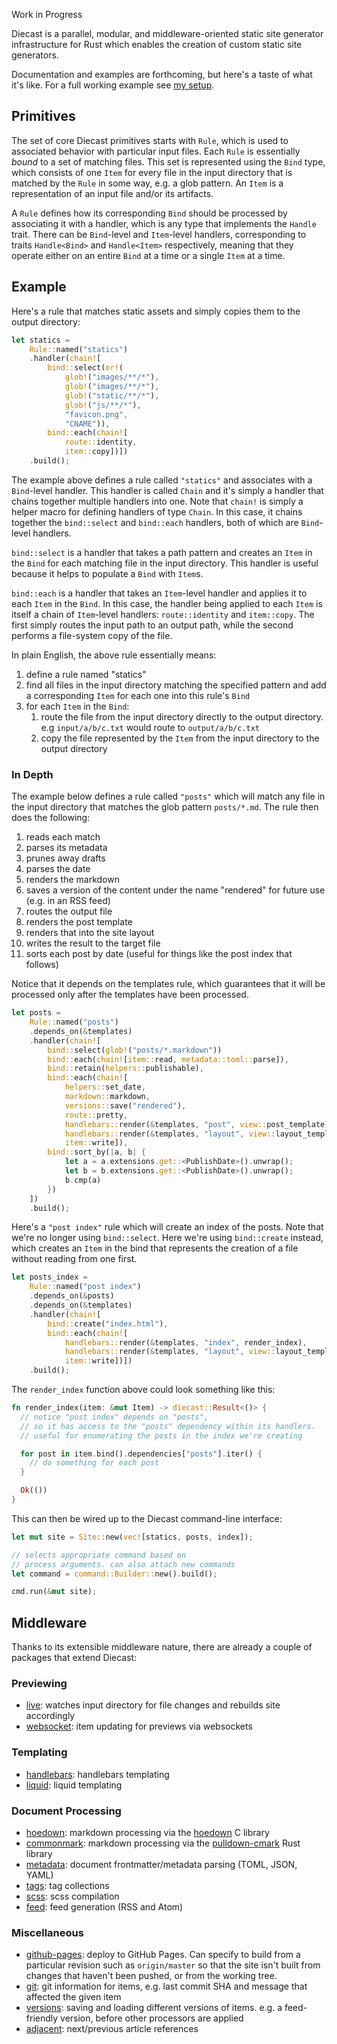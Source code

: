 Work in Progress

Diecast is a parallel, modular, and middleware-oriented static site generator infrastructure for Rust which enables the creation of custom static site generators.

Documentation and examples are forthcoming, but here's a taste of what it's like. For a full working example see [my setup](https://github.com/blaenk/site).

## Primitives

The set of core Diecast primitives starts with `Rule`, which is used to associated behavior with particular input files. Each `Rule` is essentially _bound_ to a set of matching files. This set is represented using the `Bind` type, which consists of one `Item` for every file in the input directory that is matched by the `Rule` in some way, e.g. a glob pattern. An `Item` is a representation of an input file and/or its artifacts.

A `Rule` defines how its corresponding `Bind` should be processed by associating it with a handler, which is any type that implements the `Handle` trait. There can be `Bind`-level and `Item`-level handlers, corresponding to traits `Handle<Bind>` and `Handle<Item>` respectively, meaning that they operate either on an entire `Bind` at a time or a single `Item` at a time.

## Example

Here's a rule that matches static assets and simply copies them to the output directory:

``` rust
let statics =
    Rule::named("statics")
    .handler(chain![
        bind::select(or!(
            glob!("images/**/*"),
            glob!("images/**/*"),
            glob!("static/**/*"),
            glob!("js/**/*"),
            "favicon.png",
            "CNAME")),
        bind::each(chain![
            route::identity,
            item::copy])])
    .build();
```

The example above defines a rule called `"statics"` and associates with a `Bind`-level handler. This handler is called `Chain` and it's simply a handler that chains together multiple handlers into one. Note that `chain!` is simply a helper macro for defining handlers of type `Chain`. In this case, it chains together the `bind::select` and `bind::each` handlers, both of which are `Bind`-level handlers.

`bind::select` is a handler that takes a path pattern and creates an `Item` in the `Bind` for each matching file in the input directory. This handler is useful because it helps to populate a `Bind` with `Item`s.

`bind::each` is a handler that takes an `Item`-level handler and applies it to each `Item` in the `Bind`. In this case, the handler being applied to each `Item` is itself a chain of `Item`-level handlers: `route::identity` and `item::copy`. The first simply routes the input path to an output path, while the second performs a file-system copy of the file.

In plain English, the above rule essentially means:

1. define a rule named "statics"
2. find all files in the input directory matching the specified pattern and add a corresponding `Item` for each one into this rule's `Bind`
3. for each `Item` in the `Bind`:
   1. route the file from the input directory directly to the output directory. e.g `input/a/b/c.txt` would route to `output/a/b/c.txt`
   2. copy the file represented by the `Item` from the input directory to the output directory

### In Depth

The example below defines a rule called `"posts"` which will match any file in the input directory that matches the glob pattern `posts/*.md`. The rule then does the following:

1. reads each match
2. parses its metadata
3. prunes away drafts
4. parses the date
5. renders the markdown
6. saves a version of the content under the name "rendered" for future use (e.g. in an RSS feed)
7. routes the output file
8. renders the post template
9. renders that into the site layout
10. writes the result to the target file
11. sorts each post by date (useful for things like the post index that follows)

Notice that it depends on the templates rule, which guarantees that it will be processed only after the templates have been processed.

``` rust
let posts =
    Rule::named("posts")
    .depends_on(&templates)
    .handler(chain![
        bind::select(glob!("posts/*.markdown"))
        bind::each(chain![item::read, metadata::toml::parse]),
        bind::retain(helpers::publishable),
        bind::each(chain![
            helpers::set_date,
            markdown::markdown,
            versions::save("rendered"),
            route::pretty,
            handlebars::render(&templates, "post", view::post_template),
            handlebars::render(&templates, "layout", view::layout_template),
            item::write]),
        bind::sort_by(|a, b| {
            let a = a.extensions.get::<PublishDate>().unwrap();
            let b = b.extensions.get::<PublishDate>().unwrap();
            b.cmp(a)
        })
    ])
    .build();
```

Here's a `"post index"` rule which will create an index of the posts. Note that we're no longer using `bind::select`. Here we're using `bind::create` instead, which creates an `Item` in the bind that represents the creation of a file without reading from one first.

``` rust
let posts_index =
    Rule::named("post index")
    .depends_on(&posts)
    .depends_on(&templates)
    .handler(chain![
        bind::create("index.html"),
        bind::each(chain![
            handlebars::render(&templates, "index", render_index),
            handlebars::render(&templates, "layout", view::layout_template),
            item::write])])
    .build();
```

The `render_index` function above could look something like this:

``` rust
fn render_index(item: &mut Item) -> diecast::Result<()> {
  // notice "post index" depends on "posts",
  // so it has access to the "posts" dependency within its handlers.
  // useful for enumerating the posts in the index we're creating

  for post in item.bind().dependencies["posts"].iter() {
    // do something for each post
  }

  Ok(())
}
```

This can then be wired up to the Diecast command-line interface:

``` rust
let mut site = Site::new(vec![statics, posts, index]);

// selects appropriate command based on
// process arguments. can also attach new commands
let command = command::Builder::new().build();

cmd.run(&mut site);
```

## Middleware

Thanks to its extensible middleware nature, there are already a couple of packages that extend Diecast:

### Previewing

* [live](https://github.com/diecast/live): watches input directory for file changes and rebuilds site accordingly
* [websocket](https://github.com/diecast/websocket): item updating for previews via websockets

### Templating

* [handlebars](https://github.com/diecast/handlebars): handlebars templating
* [liquid](https://github.com/diecast/liquid): liquid templating

### Document Processing

* [hoedown](https://github.com/diecast/hoedown): markdown processing via the [hoedown](https://github.com/hoedown/hoedown) C library
* [commonmark](https://github.com/diecast/commonmark): markdown processing via the [pulldown-cmark](https://github.com/google/pulldown-cmark) Rust library
* [metadata](https://github.com/diecast/metadata): document frontmatter/metadata parsing (TOML, JSON, YAML)
* [tags](https://github.com/diecast/tags): tag collections
* [scss](https://github.com/diecast/scss): scss compilation
* [feed](https://feedhub.com/diecast/feed): feed generation (RSS and Atom)

### Miscellaneous

* [github-pages](https://github.com/diecast/github-pages): deploy to GitHub Pages. Can specify to build from a particular revision such as `origin/master` so that the site isn't built from changes that haven't been pushed, or from the working tree.
* [git](https://github.com/diecast/git): git information for items, e.g. last commit SHA and message that affected the given item
* [versions](https://github.com/diecast/versions): saving and loading different versions of items. e.g. a feed-friendly version, before other processors are applied
* [adjacent](https://github.com/diecast/adjacent): next/previous article references
